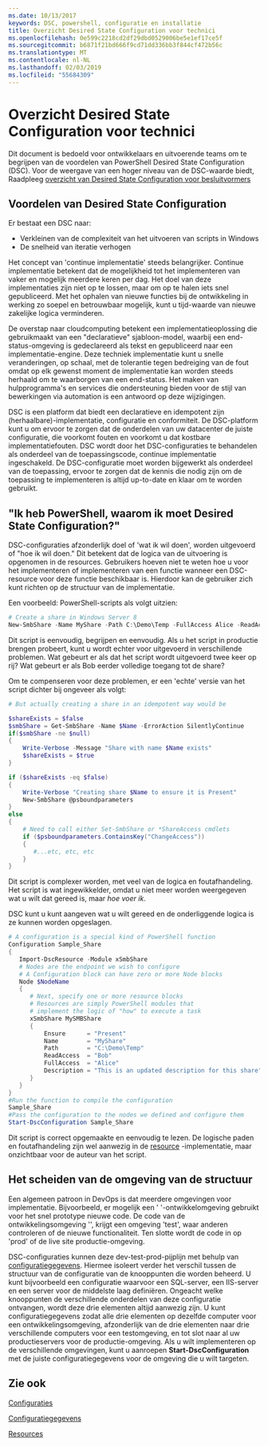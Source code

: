 ```yaml
---
ms.date: 10/13/2017
keywords: DSC, powershell, configuratie en installatie
title: Overzicht Desired State Configuration voor technici
ms.openlocfilehash: 0e599c2218cd2df29dbd0529006be5e1ef17ce5f
ms.sourcegitcommit: b6871f21bd666f9cd71dd336bb3f844cf472b56c
ms.translationtype: MT
ms.contentlocale: nl-NL
ms.lasthandoff: 02/03/2019
ms.locfileid: "55684309"
---
```

# <a name="desired-state-configuration-overview-for-engineers"></a>Overzicht Desired State Configuration voor technici

Dit document is bedoeld voor ontwikkelaars en uitvoerende teams om te begrijpen van de voordelen van PowerShell Desired State Configuration (DSC).
Voor de weergave van een hoger niveau van de DSC-waarde biedt, Raadpleeg [overzicht van Desired State Configuration voor besluitvormers](decisionMaker.md)

## <a name="benefits-of-desired-state-configuration"></a>Voordelen van Desired State Configuration

Er bestaat een DSC naar:

- Verkleinen van de complexiteit van het uitvoeren van scripts in Windows
- De snelheid van iteratie verhogen

Het concept van 'continue implementatie' steeds belangrijker.
Continue implementatie betekent dat de mogelijkheid tot het implementeren van vaker en mogelijk meerdere keren per dag.
Het doel van deze implementaties zijn niet op te lossen, maar om op te halen iets snel gepubliceerd.
Met het ophalen van nieuwe functies bij de ontwikkeling in werking zo soepel en betrouwbaar mogelijk, kunt u tijd-waarde van nieuwe zakelijke logica verminderen.

De overstap naar cloudcomputing betekent een implementatieoplossing die gebruikmaakt van een "declaratieve" sjabloon-model, waarbij een end-status-omgeving is gedeclareerd als tekst en gepubliceerd naar een implementatie-engine.
Deze techniek implementatie kunt u snelle veranderingen, op schaal, met de tolerantie tegen bedreiging van de fout omdat op elk gewenst moment de implementatie kan worden steeds herhaald om te waarborgen van een end-status.
Het maken van hulpprogramma's en services die ondersteuning bieden voor de stijl van bewerkingen via automation is een antwoord op deze wijzigingen.

DSC is een platform dat biedt een declaratieve en idempotent zijn (herhaalbare)-implementatie, configuratie en conformiteit.
De DSC-platform kunt u om ervoor te zorgen dat de onderdelen van uw datacenter de juiste configuratie, die voorkomt fouten en voorkomt u dat kostbare implementatiefouten.
DSC wordt door het DSC-configuraties te behandelen als onderdeel van de toepassingscode, continue implementatie ingeschakeld.
De DSC-configuratie moet worden bijgewerkt als onderdeel van de toepassing, ervoor te zorgen dat de kennis die nodig zijn om de toepassing te implementeren is altijd up-to-date en klaar om te worden gebruikt.

## <a name="i-have-powershell-why-do-i-need-desired-state-configuration"></a>"Ik heb PowerShell, waarom ik moet Desired State Configuration?"

DSC-configuraties afzonderlijk doel of 'wat ik wil doen', worden uitgevoerd of "hoe ik wil doen."
Dit betekent dat de logica van de uitvoering is opgenomen in de resources.
Gebruikers hoeven niet te weten hoe u voor het implementeren of implementeren van een functie wanneer een DSC-resource voor deze functie beschikbaar is.
Hierdoor kan de gebruiker zich kunt richten op de structuur van de implementatie.

Een voorbeeld: PowerShell-scripts als volgt uitzien:
```powershell
# Create a share in Windows Server 8
New-SmbShare -Name MyShare -Path C:\Demo\Temp -FullAccess Alice -ReadAccess Bob
```
Dit script is eenvoudig, begrijpen en eenvoudig.
Als u het script in productie brengen probeert, kunt u wordt echter voor uitgevoerd in verschillende problemen.
Wat gebeurt er als dat het script wordt uitgevoerd twee keer op rij?
Wat gebeurt er als Bob eerder volledige toegang tot de share?

Om te compenseren voor deze problemen, er een 'echte' versie van het script dichter bij ongeveer als volgt:
```powershell
# But actually creating a share in an idempotent way would be

$shareExists = $false
$smbShare = Get-SmbShare -Name $Name -ErrorAction SilentlyContinue
if($smbShare -ne $null)
{
    Write-Verbose -Message "Share with name $Name exists"
    $shareExists = $true
}

if ($shareExists -eq $false)
{
    Write-Verbose "Creating share $Name to ensure it is Present"
    New-SmbShare @psboundparameters
}
else
{
    # Need to call either Set-SmbShare or *ShareAccess cmdlets
    if ($psboundparameters.ContainsKey("ChangeAccess"))
    {
       #...etc, etc, etc
    }
}
```

Dit script is complexer worden, met veel van de logica en foutafhandeling.
Het script is wat ingewikkelder, omdat u niet meer worden weergegeven wat u wilt dat gereed is, maar *hoe voer ik*.

DSC kunt u kunt aangeven wat u wilt gereed en de onderliggende logica is ze kunnen worden opgeslagen.

```powershell
# A configuration is a special kind of PowerShell function
Configuration Sample_Share
{
   Import-DscResource -Module xSmbShare
   # Nodes are the endpoint we wish to configure
   # A Configuration block can have zero or more Node blocks
   Node $NodeName
   {
      # Next, specify one or more resource blocks
      # Resources are simply PowerShell modules that
      # implement the logic of "how" to execute a task
      xSmbShare MySMBShare
      {
          Ensure      = "Present"
          Name        = "MyShare"
          Path        = "C:\Demo\Temp"
          ReadAccess  = "Bob"
          FullAccess  = "Alice"
          Description = "This is an updated description for this share"
      }
   }
}
#Run the function to compile the configuration
Sample_Share
#Pass the configuration to the nodes we defined and configure them
Start-DscConfiguration Sample_Share
```

Dit script is correct opgemaakte en eenvoudig te lezen.
De logische paden en foutafhandeling zijn wel aanwezig in de [resource](../resources/resources.md) -implementatie, maar onzichtbaar voor de auteur van het script.

## <a name="separating-environment-from-structure"></a>Het scheiden van de omgeving van de structuur

Een algemeen patroon in DevOps is dat meerdere omgevingen voor implementatie.
Bijvoorbeeld, er mogelijk een ' '-ontwikkelomgeving gebruikt voor het snel prototype nieuwe code.
De code van de ontwikkelingsomgeving '', krijgt een omgeving 'test', waar anderen controleren of de nieuwe functionaliteit.
Ten slotte wordt de code in op 'prod' of de live site productie-omgeving.

DSC-configuraties kunnen deze dev-test-prod-pijplijn met behulp van [configuratiegegevens](../configurations/configData.md).
Hiermee isoleert verder het verschil tussen de structuur van de configuratie van de knooppunten die worden beheerd.
U kunt bijvoorbeeld een configuratie waarvoor een SQL-server, een IIS-server en een server voor de middelste laag definiëren.
Ongeacht welke knooppunten de verschillende onderdelen van deze configuratie ontvangen, wordt deze drie elementen altijd aanwezig zijn.
U kunt configuratiegegevens zodat alle drie elementen op dezelfde computer voor een ontwikkelingsomgeving, afzonderlijk van de drie elementen naar drie verschillende computers voor een testomgeving, en tot slot naar al uw productieservers voor de productie-omgeving.
Als u wilt implementeren op de verschillende omgevingen, kunt u aanroepen **Start-DscConfiguration** met de juiste configuratiegegevens voor de omgeving die u wilt targeten.

## <a name="see-also"></a>Zie ook

[Configuraties](../configurations/configurations.md)

[Configuratiegegevens](../configurations/configData.md)

[Resources](../resources/resources.md)
